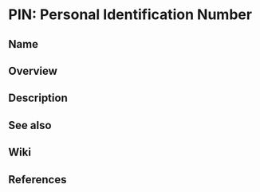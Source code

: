 # PIN: Personal Identification Number

## Name

## Overview

## Description

## See also

## Wiki

## References
